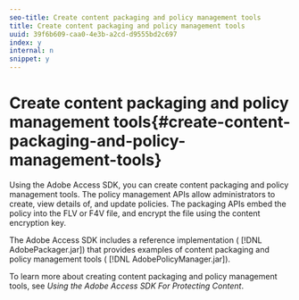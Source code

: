 ```yaml
---
seo-title: Create content packaging and policy management tools
title: Create content packaging and policy management tools
uuid: 39f6b609-caa0-4e3b-a2cd-d9555bd2c697
index: y
internal: n
snippet: y
---
```


# Create content packaging and policy management tools{#create-content-packaging-and-policy-management-tools}

Using the Adobe Access SDK, you can create content packaging and policy management tools. The policy management APIs allow administrators to create, view details of, and update policies. The packaging APIs embed the policy into the FLV or F4V file, and encrypt the file using the content encryption key.

The Adobe Access SDK includes a reference implementation ( [!DNL AdobePackager.jar]) that provides examples of content packaging and policy management tools ( [!DNL AdobePolicyManager.jar]).

To learn more about creating content packaging and policy management tools, see *Using the Adobe Access SDK For Protecting Content*. 
